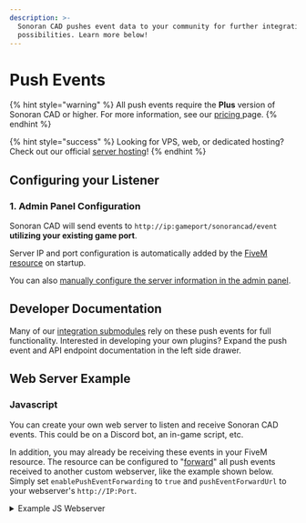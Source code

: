 ```yaml
---
description: >-
  Sonoran CAD pushes event data to your community for further integration
  possibilities. Learn more below!
---
```


# Push Events

{% hint style="warning" %}
All push events require the **Plus** version of Sonoran CAD or higher. For more information, see our [pricing ](../../../pricing/faq/)page.
{% endhint %}

{% hint style="success" %}
Looking for VPS, web, or dedicated hosting? Check out our official [server hosting](../../../other-products/server-hosting.md)!
{% endhint %}

## Configuring your Listener

### 1. Admin Panel Configuration

Sonoran CAD will send events to `http://ip:gameport/sonorancad/event` **utilizing your existing game port**.

Server IP and port configuration is automatically added by the [FiveM resource](../../../integration-plugins/in-game-integration/fivem-installation/) on startup.

You can also [manually configure the server information in the admin panel](../../../tutorials/customization/configuring-multiple-servers.md).

## Developer Documentation

Many of our [integration submodules](../../../integration-plugins/in-game-integration/fivem-installation/available-plugins/) rely on these push events for full functionality. Interested in developing your own plugins? Expand the push event and API endpoint documentation in the left side drawer.

## Web Server Example

### Javascript

You can create your own web server to listen and receive Sonoran CAD events. This could be on a Discord bot, an in-game script, etc.

In addition, you may already be receiving these events in your FiveM resource. The resource can be configured to "[forward](../../../roadmap/v2-legacy/framework-installation.md#5.-configure-push-events)" all push events received to another custom webserver, like the example shown below. Simply set `enablePushEventForwarding` to `true` and `pushEventForwardUrl` to your webserver's `http://IP:Port`.

<details>

<summary>Example JS Webserver</summary>

```javascript
// ----------------------------
// Webserver Handling
//  Description: Create web server and listen to CAD push events locally
// ----------------------------

// Use the JS HTTP library to create a new webserver
//    Pass any traffic to the 'handler' function
let server = require('http').createServer(handler);

// Sonoran CAD community API key
//  Used to authenticate traffic received
const API_KEY = "YOUR_API_KEY";

// Start the webserver on a specific port
//    Ensure you have this port OPEN on your external IP
//    https://portchecker.co/
let port = 30150;
server.listen(port);

// Webserver traffic handler
async function handler (req, res) {
  let data = '';            // Parsed JSON data
  let success = false;      // Successful parsing/handling
  let responseMessage = ""; // Response text back to server
  
  // Only handle POST requests
  // Only handle requests sent to /sonorancad/event (CAD push events)
  if (req.method === "POST" && req.url === '/sonorancad/event') {
    req.on('data', function(chunk) {
      // Read and piece each part of data together
      data += chunk;
    });

    // Once we've fully read the request
    req.on('end', async function() {
      // Parse data string to a local JSON object
      data = JSON.parse(data);
      
      // Authenticate data
      //  Sonoran CAD sends your API KEY with the POST data
      //  Check this here to prevent someone random sending you requests
      if (data.key === API_KEY) {
        // Switch Case: handle each event type
        switch (data.type) {
          case "EVENT_911":
            // New 911 call placed
            // Format: https://info.sonorancad.com/sonoran-cad/api-integration/push-events/event-911
            console.log(`New 911 from ${data.caller}`);
            break;
          default:
            // Push event type isn't handled here
            responseMessage = "Invalid Type";
            success = false;
            sendResponse(success);
            break;
        }
      } else {
        // Server traffic didn't have the proper API key
        responseMessage = "Authentication Key Failed!";
        success = false;
        sendResponse(success);
      }
    });
  }

  // Send response back to server
  function sendResponse(success) {
    // Return an HTTP 200 or 400 based on `success` boolean
    const statusCode = success ? 200 : 400;
    // Set response headers
    res.writeHead(statusCode, {'Content-Type': 'text/plain'});
    // Return response
    res.end(responseMessage);
  }
}
```

</details>

